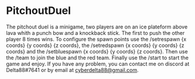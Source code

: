 # PitchoutDuel
The pitchout duel is a minigame, two players are on an ice plateform above lava whith a punch bow and a knockback stick. The first to push the other player 8
times wins.
To configure the spawn points use the /setrespawn {x coords} {y coords} {z coords}, the /setredspawn  {x coords} {y coords} {z coords} and the /setbluespawn {x coords} {y coords} {z coords}. Then use the /team to join the blue and the red team. Finally use the /start to start the game and enjoy.
If you have any problem, you can contact me on discord at Delta88#7641 or by email at cyberdelta88@gmail.com.
